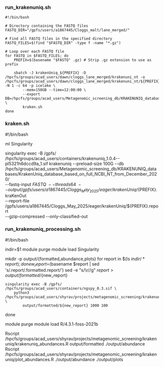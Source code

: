 ### run_krakenuniq.sh
```
#!/bin/bash

# Directory containing the FASTQ files
FASTQ_DIR="/gpfs/users/a1867445/Cloggs_malt/lane_merged/"

# Find all FASTQ files in the specified directory
FASTQ_FILES=$(find "$FASTQ_DIR" -type f -name "*.gz")

# Loop over each FASTQ file
for FASTQ in $FASTQ_FILES; do
    PREFIX=$(basename "$FASTQ" .gz) # Strip .gz extension to use as prefix

    sbatch -J krakenUniq_${PREFIX} -D /hpcfs/groups/acad_users/dawn/cloggs_lane_merged/krakenuni_nt -o /hpcfs/groups/acad_users/dawn/cloggs_lane_merged/krakenuni_nt/${PREFIX}_krakenUniq.out -N 1 -c 64 -p icelake \
        --mem=150GB --time=12:00:00 \
        --export DB=/hpcfs/groups/acad_users/Metagenomic_screening_db/KRAKENUNIQ_databases/KrakenUniq_database_based_on_full_NCBI_NT_from_December_2020/,fastq=${FASTQ},prefix=${PREFIX},SIZE=100,CPU=64 \
        kraken.sh
done
```

### kraken.sh
#!/bin/bash

ml Singularity

singularity exec -B /gpfs/ /hpcfs/groups/acad_users/containers/krakenuniq_1.0.4--pl5321h6dccd9a_1.sif krakenuniq --preload-size 100G --db /hpcfs/groups/acad_users/Metagenomic_screening_db/KRAKENUNIQ_databases/KrakenUniq_database_based_on_full_NCBI_NT_from_December_2020/ \
    --fastq-input ${FASTQ} \
    --threads 64 \
    --output /gpfs/users/a1867445/Cloggs_May_2025/eager/krakenUniq/${PREFIX}.kraKenOut \
    --report-file /gpfs/users/a1867445/Cloggs_May_2025/eager/krakenUniq/${PREFIX}.report \
    --gzip-compressed --only-classified-out



### run_krakenuniq_processing.sh 
#!/bin/bash


indir=$1
module purge
module load Singularity

mkdir -p output/{formatted,abundance,plots}
for report in $(ls ${indir}/*report); do
    new_report=$(basename $report | sed 's/.report/.formatted.report/')
    sed -e "s/\r//g" ${report} > output/formatted/${new_report}

    singularity exec -B /gpfs/ /hpcfs/groups/acad_users/containers/ngspy_0.3.sif \
        python3 /hpcfs/groups/acad_users/shyrav/projects/metagenomic_screening/krakenuniq/krakenuniq_filter.py \
            output/formatted/${new_report} 1000 100
done

module purge
module load R/4.3.1-foss-2021b

Rscript /hpcfs/groups/acad_users/shyrav/projects/metagenomic_screening/krakenuniq/krakenuniq_abundances.R output/formatted ./output/abundance
Rscript /hpcfs/groups/acad_users/shyrav/projects/metagenomic_screening/krakenuniq/plot_abundances.R ./output/abundance ./output/plots
